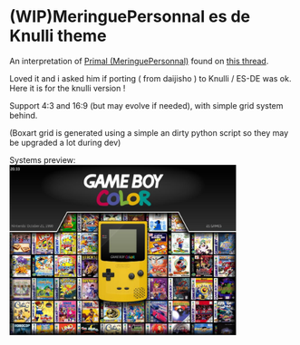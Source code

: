 # (WIP)MeringuePersonnal es de Knulli theme

An interpretation of [Primal (MeringuePersonnal)](https://www.reddit.com/user/MeringuePersonal3407/) found on [this thread](https://www.reddit.com/r/ANBERNIC/comments/1ix9124/my_collection/).<br />

Loved it and i asked him if porting ( from daijisho ) to Knulli / ES-DE was ok.<br />
Here it is for the knulli version !<br />

Support 4:3 and 16:9 (but may evolve if needed), with simple grid system behind.

(Boxart grid is generated using a simple an dirty python script so they may be upgraded a lot during dev)

Systems preview:<br />
<img src="https://github.com/kthod861/Meringue_ES_DE_Knulli/blob/main/_inc/screenshot.jpg" width="400" /><br />
